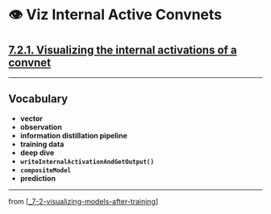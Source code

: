 # 👁 Viz Internal Active Convnets

## [**7.2.1.** Visualizing the internal activations of a convnet](https://livebook.manning.com/book/deep-learning-with-javascript/chapter-7/96)

---

## **Vocabulary**

- **vector**
- **observation**
- **information distillation pipeline**
- **training data**
- **deep dive**
- **`writeInternalActivationAndGetOutput()`**
- **`compositeModel`**
- **prediction**

---
from [[_7-2-visualizing-models-after-training]]

[//begin]: # "Autogenerated link references for markdown compatibility"
[_7-2-visualizing-models-after-training]: _7-2-visualizing-models-after-training.md "👁 Viz Models After Training"
[//end]: # "Autogenerated link references"
